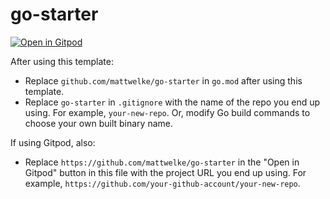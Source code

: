 # go-starter

[![Open in Gitpod](https://gitpod.io/button/open-in-gitpod.svg)](https://gitpod.io/#https://github.com/mattwelke/go-starter)

After using this template:

- Replace `github.com/mattwelke/go-starter` in `go.mod` after using this template.
- Replace `go-starter` in `.gitignore` with the name of the repo you end up using. For example, `your-new-repo`. Or, modify Go build commands to choose your own built binary name.

If using Gitpod, also:

- Replace `https://github.com/mattwelke/go-starter` in the "Open in Gitpod" button in this file with the project URL you end up using. For example, `https://github.com/your-github-account/your-new-repo`.
